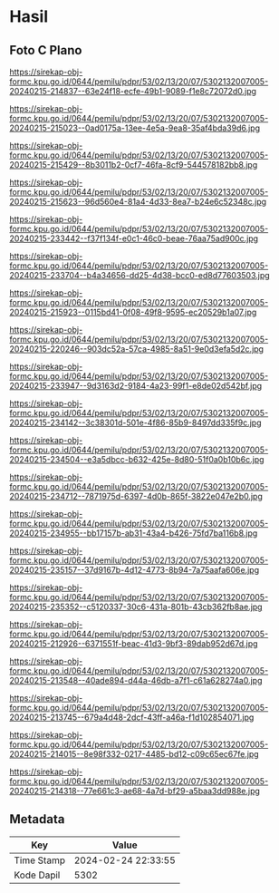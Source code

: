 # Hasil

## Foto C Plano

https://sirekap-obj-formc.kpu.go.id/0644/pemilu/pdpr/53/02/13/20/07/5302132007005-20240215-214837--63e24f18-ecfe-49b1-9089-f1e8c72072d0.jpg

https://sirekap-obj-formc.kpu.go.id/0644/pemilu/pdpr/53/02/13/20/07/5302132007005-20240215-215023--0ad0175a-13ee-4e5a-9ea8-35af4bda39d6.jpg

https://sirekap-obj-formc.kpu.go.id/0644/pemilu/pdpr/53/02/13/20/07/5302132007005-20240215-215429--8b3011b2-0cf7-46fa-8cf9-544578182bb8.jpg

https://sirekap-obj-formc.kpu.go.id/0644/pemilu/pdpr/53/02/13/20/07/5302132007005-20240215-215623--96d560e4-81a4-4d33-8ea7-b24e6c52348c.jpg

https://sirekap-obj-formc.kpu.go.id/0644/pemilu/pdpr/53/02/13/20/07/5302132007005-20240215-233442--f37f134f-e0c1-46c0-beae-76aa75ad900c.jpg

https://sirekap-obj-formc.kpu.go.id/0644/pemilu/pdpr/53/02/13/20/07/5302132007005-20240215-233704--b4a34656-dd25-4d38-bcc0-ed8d77603503.jpg

https://sirekap-obj-formc.kpu.go.id/0644/pemilu/pdpr/53/02/13/20/07/5302132007005-20240215-215923--0115bd41-0f08-49f8-9595-ec20529b1a07.jpg

https://sirekap-obj-formc.kpu.go.id/0644/pemilu/pdpr/53/02/13/20/07/5302132007005-20240215-220246--903dc52a-57ca-4985-8a51-9e0d3efa5d2c.jpg

https://sirekap-obj-formc.kpu.go.id/0644/pemilu/pdpr/53/02/13/20/07/5302132007005-20240215-233947--9d3163d2-9184-4a23-99f1-e8de02d542bf.jpg

https://sirekap-obj-formc.kpu.go.id/0644/pemilu/pdpr/53/02/13/20/07/5302132007005-20240215-234142--3c38301d-501e-4f86-85b9-8497dd335f9c.jpg

https://sirekap-obj-formc.kpu.go.id/0644/pemilu/pdpr/53/02/13/20/07/5302132007005-20240215-234504--e3a5dbcc-b632-425e-8d80-51f0a0b10b6c.jpg

https://sirekap-obj-formc.kpu.go.id/0644/pemilu/pdpr/53/02/13/20/07/5302132007005-20240215-234712--7871975d-6397-4d0b-865f-3822e047e2b0.jpg

https://sirekap-obj-formc.kpu.go.id/0644/pemilu/pdpr/53/02/13/20/07/5302132007005-20240215-234955--bb17157b-ab31-43a4-b426-75fd7ba116b8.jpg

https://sirekap-obj-formc.kpu.go.id/0644/pemilu/pdpr/53/02/13/20/07/5302132007005-20240215-235157--37d9167b-4d12-4773-8b94-7a75aafa606e.jpg

https://sirekap-obj-formc.kpu.go.id/0644/pemilu/pdpr/53/02/13/20/07/5302132007005-20240215-235352--c5120337-30c6-431a-801b-43cb362fb8ae.jpg

https://sirekap-obj-formc.kpu.go.id/0644/pemilu/pdpr/53/02/13/20/07/5302132007005-20240215-212926--6371551f-beac-41d3-9bf3-89dab952d67d.jpg

https://sirekap-obj-formc.kpu.go.id/0644/pemilu/pdpr/53/02/13/20/07/5302132007005-20240215-213548--40ade894-d44a-46db-a7f1-c61a628274a0.jpg

https://sirekap-obj-formc.kpu.go.id/0644/pemilu/pdpr/53/02/13/20/07/5302132007005-20240215-213745--679a4d48-2dcf-43ff-a46a-f1d102854071.jpg

https://sirekap-obj-formc.kpu.go.id/0644/pemilu/pdpr/53/02/13/20/07/5302132007005-20240215-214015--8e98f332-0217-4485-bd12-c09c65ec67fe.jpg

https://sirekap-obj-formc.kpu.go.id/0644/pemilu/pdpr/53/02/13/20/07/5302132007005-20240215-214318--77e661c3-ae68-4a7d-bf29-a5baa3dd988e.jpg


## Metadata

| Key        | Value               |
| ---------- | ------------------- |
| Time Stamp | 2024-02-24 22:33:55 |
| Kode Dapil | 5302                |



